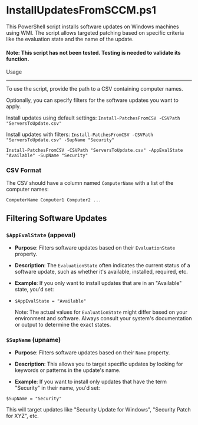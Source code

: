 InstallUpdatesFromSCCM.ps1
=======================

This PowerShell script installs software updates on Windows machines using WMI. The script allows targeted patching based on specific criteria like the evaluation state and the name of the update.

#### Note: This script has not been tested. Testing is needed to validate its function.

Usage

-----

To use the script, provide the path to a CSV containing computer names. 

Optionally, you can specify filters for the software updates you want to apply.

Install updates using default settings:
`Install-PatchesFromCSV -CSVPath "ServersToUpdate.csv"`

Install updates with filters:
`Install-PatchesFromCSV -CSVPath "ServersToUpdate.csv" -SupName "Security"`

`Install-PatchesFromCSV -CSVPath "ServersToUpdate.csv" -AppEvalState "Available" -SupName "Security"`

### CSV Format

The CSV should have a column named `ComputerName` with a list of the computer names:

`ComputerName
Computer1
Computer2
...`

Filtering Software Updates
--------------------------

### `$AppEvalState` (appeval)

-   **Purpose**: Filters software updates based on their `EvaluationState` property.

-   **Description**: The `EvaluationState` often indicates the current status of a software update, such as whether it's available, installed, required, etc.

-   **Example**: If you only want to install updates that are in an "Available" state, you'd set:

-   `$AppEvalState = "Available"`

    Note: The actual values for `EvaluationState` might differ based on your environment and software. Always consult your system's documentation or output to determine the exact states.

### `$SupName` (upname)

-   **Purpose**: Filters software updates based on their `Name` property.

-   **Description**: This allows you to target specific updates by looking for keywords or patterns in the update's name.

-   **Example**: If you want to install only updates that have the term "Security" in their name, you'd set:

`$SupName = "Security"`

This will target updates like "Security Update for Windows", "Security Patch for XYZ", etc.
